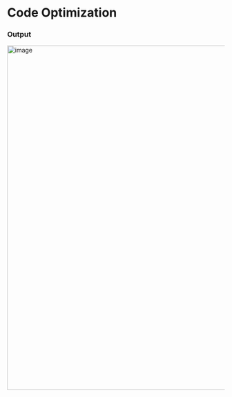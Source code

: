 # Code Optimization

### Output

<img width="797" alt="image" src="https://github.com/Izhan-07/VIT/assets/93210173/a15af7a6-2e2d-4b31-8a48-156064c131ae">
